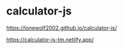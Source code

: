 # calculator-js

https://lonewolf2002.github.io/calculator-js/



https://calculator-js-tm.netlify.app/
